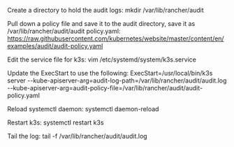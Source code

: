 Create a directory to hold the audit logs: mkdir /var/lib/rancher/audit

Pull down a policy file and save it to the audit directory, save it as /var/lib/rancher/audit/audit  policy.yaml: https://raw.githubusercontent.com/kubernetes/website/master/content/en/examples/audit/audit-policy.yaml

Edit the service file for k3s: vim /etc/systemd/system/k3s.service

Update the ExecStart to use the following: ExecStart=/usr/local/bin/k3s server --kube-apiserver-arg=audit-log-path=/var/lib/rancher/audit/audit.log --kube-apiserver-arg=audit-policy-file=/var/lib/rancher/audit/audit-policy.yaml

Reload systemctl daemon: systemctl daemon-reload

Restart k3s: systemctl restart k3s

Tail the log: tail -f /var/lib/rancher/audit/audit.log